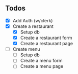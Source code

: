 ## Todos

- [x] Add Auth (w/clerk)
- [x] Create a restaurant
  - [x] Setup db
  - [x] Create a restaurant form
  - [x] Create a restaurant page
- [ ] Create menu
  - [ ] Setup db
  - [ ] Create a menu form
  - [ ] Create a menu page
